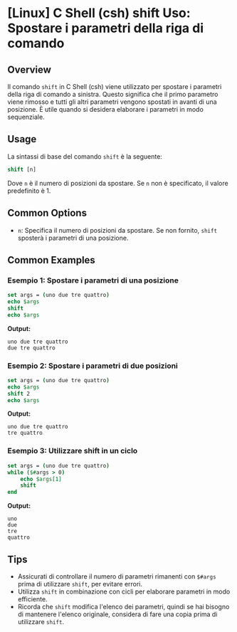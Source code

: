 # [Linux] C Shell (csh) shift Uso: Spostare i parametri della riga di comando

## Overview
Il comando `shift` in C Shell (csh) viene utilizzato per spostare i parametri della riga di comando a sinistra. Questo significa che il primo parametro viene rimosso e tutti gli altri parametri vengono spostati in avanti di una posizione. È utile quando si desidera elaborare i parametri in modo sequenziale.

## Usage
La sintassi di base del comando `shift` è la seguente:

```csh
shift [n]
```

Dove `n` è il numero di posizioni da spostare. Se `n` non è specificato, il valore predefinito è 1.

## Common Options
- `n`: Specifica il numero di posizioni da spostare. Se non fornito, `shift` sposterà i parametri di una posizione.

## Common Examples

### Esempio 1: Spostare i parametri di una posizione
```csh
set args = (uno due tre quattro)
echo $args
shift
echo $args
```
**Output:**
```
uno due tre quattro
due tre quattro
```

### Esempio 2: Spostare i parametri di due posizioni
```csh
set args = (uno due tre quattro)
echo $args
shift 2
echo $args
```
**Output:**
```
uno due tre quattro
tre quattro
```

### Esempio 3: Utilizzare shift in un ciclo
```csh
set args = (uno due tre quattro)
while ($#args > 0)
    echo $args[1]
    shift
end
```
**Output:**
```
uno
due
tre
quattro
```

## Tips
- Assicurati di controllare il numero di parametri rimanenti con `$#args` prima di utilizzare `shift`, per evitare errori.
- Utilizza `shift` in combinazione con cicli per elaborare parametri in modo efficiente.
- Ricorda che `shift` modifica l'elenco dei parametri, quindi se hai bisogno di mantenere l'elenco originale, considera di fare una copia prima di utilizzare `shift`.